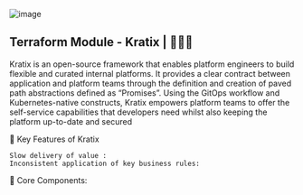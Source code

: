 ![image](https://github.com/user-attachments/assets/c90a5c48-1062-4e59-89f7-7281deee6dfe)

## Terraform Module - Kratix | 🚀🚀🚀 
Kratix is an open-source framework that enables platform engineers to build flexible and curated internal platforms. It provides a clear contract between application and platform teams through the definition and creation of paved path abstractions defined as “Promises”. Using the GitOps workflow and Kubernetes-native constructs, Kratix empowers platform teams to offer the self-service capabilities that developers need whilst also keeping the platform up-to-date and secured

🎯 Key Features of Kratix
```
Slow delivery of value :
Inconsistent application of key business rules:

```

🔨 Core Components:
```

```
